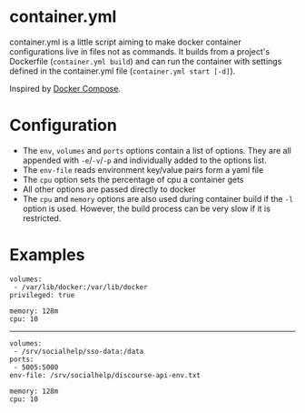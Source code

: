 # container.yml

container.yml is a little script aiming to make docker container
configurations live in files not as commands.  It builds from a project's
Dockerfile (`container.yml build`) and can run the container with settings
defined in the container.yml file (`container.yml start [-d]`).

Inspired by [Docker Compose](https://github.com/docker/compose).

# Configuration

* The `env`, `volumes` and `ports` options contain a list of options.  They
  are all appended with `-e`/`-v`/`-p` and individually added to the options
  list.
* The `env-file` reads environment key/value pairs form a yaml file
* The `cpu` option sets the percentage of cpu a container gets
* All other options are passed directly to docker
* The `cpu` and `memory` options are also used during container build if the
  `-l` option is used.  However, the build process can be very slow if it
  is restricted.

# Examples

    volumes:
     - /var/lib/docker:/var/lib/docker
    privileged: true

    memory: 128m
    cpu: 10


---

    volumes:
     - /srv/socialhelp/sso-data:/data
    ports:
     - 5005:5000
    env-file: /srv/socialhelp/discourse-api-env.txt

    memory: 128m
    cpu: 10
